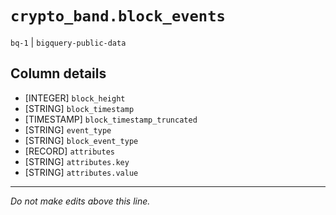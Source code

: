# `crypto_band.block_events`
`bq-1` | `bigquery-public-data`

## Column details
* [INTEGER]   `block_height`
* [STRING]    `block_timestamp`
* [TIMESTAMP] `block_timestamp_truncated`
* [STRING]    `event_type`
* [STRING]    `block_event_type`
* [RECORD]    `attributes`
* [STRING]    `attributes.key`
* [STRING]    `attributes.value`

-------------------------------------------------------------------------------
*Do not make edits above this line.*
